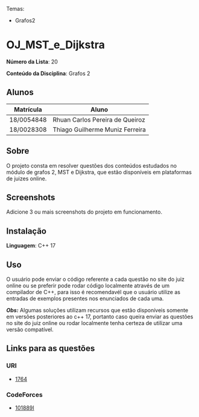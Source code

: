 Temas:

- Grafos2

# OJ_MST_e_Dijkstra

**Número da Lista**: 20

**Conteúdo da Disciplina**: Grafos 2

## Alunos

| Matrícula  | Aluno                           |
| ---------- | ------------------------------- |
| 18/0054848 | Rhuan Carlos Pereira de Queiroz |
| 18/0028308 | Thiago Guilherme Muniz Ferreira |

## Sobre

O projeto consta em resolver questões dos conteúdos estudados no módulo de grafos 2, MST e Dijkstra, que estão disponíveis em plataformas de juizes online.

## Screenshots

Adicione 3 ou mais screenshots do projeto em funcionamento.

## Instalação

**Linguagem**: C++ 17

## Uso

O usuário pode enviar o código referente a cada questão no site do juiz online ou se preferir pode rodar código localmente através de um compilador de C++, para isso é recomendavél que o usuário utilize as entradas de exemplos presentes nos enunciados de cada uma.

**_Obs:_** Algumas soluções utilizam recursos que estão disponíveis somente em versões posteriores ao c++ 17, portanto caso queira enviar as questões no site do juiz online ou rodar localmente tenha certeza de utilizar uma versão compatível.

## Links para as questões

### URI

- [1764](https://www.urionlinejudge.com.br/judge/pt/problems/view/1764)

### CodeForces

- [101889I](https://codeforces.com/gym/101889/attachments)
